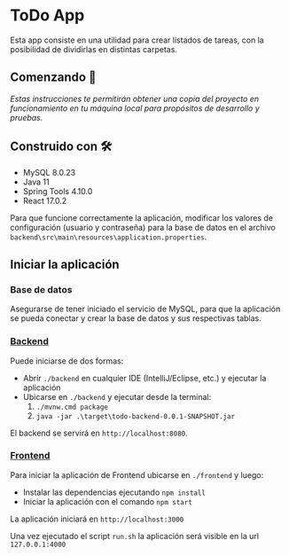 # ToDo App

Esta app consiste en una utilidad para crear listados de tareas, con la posibilidad de dividirlas en distintas carpetas.

## Comenzando 🚀

_Estas instrucciones te permitirán obtener una copia del proyecto en funcionamiento en tu máquina local para propósitos de desarrollo y pruebas._

## Construido con 🛠️

* MySQL 8.0.23
* Java 11
* Spring Tools 4.10.0
* React 17.0.2

Para que funcione correctamente la aplicación, modificar los valores de configuración (usuario y contraseña) para la base de datos en el archivo `backend\src\main\resources\application.properties`.

## Iniciar la aplicación

### Base de datos

Asegurarse de tener iniciado el servicio de MySQL, para que la aplicación se pueda conectar y crear la base de datos y sus respectivas tablas.

### [Backend](./backend)

Puede iniciarse de dos formas:
* Abrir `./backend` en cualquier IDE (IntelliJ/Eclipse, etc.) y ejecutar la aplicación
* Ubicarse en `./backend` y ejecutar desde la terminal:
	1) `./mvnw.cmd package`
	2) `java -jar .\target\todo-backend-0.0.1-SNAPSHOT.jar `

El backend se servirá en `http://localhost:8080`.

### [Frontend](./frontend)

Para iniciar la aplicación de Frontend ubicarse en `./frontend` y luego:
* Instalar las dependencias ejecutando `npm install`
* Iniciar la aplicación con el comando `npm start`

La aplicación iniciará en `http://localhost:3000`

Una vez ejecutado el script `run.sh` la aplicación será visible en la url `127.0.0.1:4000`
